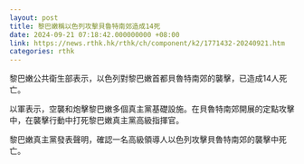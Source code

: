 ```yaml
---
layout: post
title: 黎巴嫩稱以色列攻擊貝魯特南郊造成14死
date: 2024-09-21 07:18:42.000000000 +08:00
link: https://news.rthk.hk/rthk/ch/component/k2/1771432-20240921.htm
categories: rthk
---
```


黎巴嫩公共衛生部表示，以色列對黎巴嫩首都貝魯特南郊的襲擊，已造成14人死亡。

以軍表示，空襲和炮擊黎巴嫩多個真主黨基礎設施。在貝魯特南郊開展的定點攻擊中，在襲擊行動中打死黎巴嫩真主黨高級指揮官。

黎巴嫩真主黨發表聲明，確認一名高級領導人以色列攻擊貝魯特南郊的襲擊中死亡。
